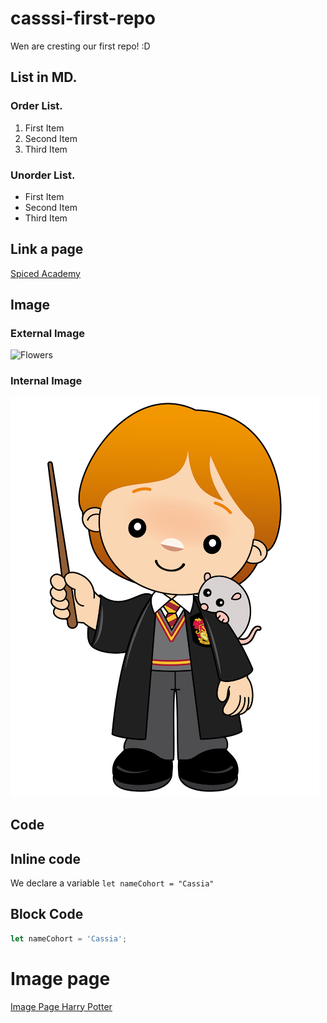 # casssi-first-repo

Wen are cresting our first repo! :D

## List in MD.

### Order List.

1. First Item
2. Second Item
3. Third Item

### Unorder List.

- First Item
- Second Item
- Third Item

## Link a page

[Spiced Academy](https://www.spiced-academy.com/en)

## Image

### External Image

![Flowers](https://t3.gstatic.com/licensed-image?q=tbn:ANd9GcS4WH3Cpe1X75X4LhbHdyJo3vPEs0ufiHQhHjkqEnMjbPqViSEVI-nqF0NpeLscSR-7)

### Internal Image

![Image Name](./HarryPotter/ron.png)

## Code

## Inline code

We declare a variable `let nameCohort = "Cassia"`

## Block Code

```js
let nameCohort = 'Cassia';
```

# Image page

[Image Page Harry Potter](./image-page.md)
